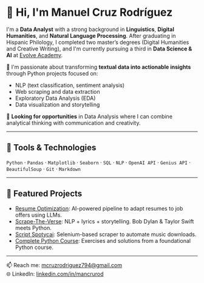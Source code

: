 # 👋 Hi, I'm Manuel Cruz Rodríguez

I'm a **Data Analyst** with a strong background in **Linguistics**, **Digital Humanities**, and **Natural Language Processing**. After graduating in Hispanic Philology, I completed two master’s degrees (Digital Humanities and Creative Writing), and I'm currently pursuing a third in **Data Science & AI** at [Evolve Academy](https://evolveacademy.es).

🧠 I'm passionate about transforming **textual data into actionable insights** through Python projects focused on:
- NLP (text classification, sentiment analysis)
- Web scraping and data extraction
- Exploratory Data Analysis (EDA)
- Data visualization and storytelling

🚀 **Looking for opportunities** in Data Analysis where I can combine analytical thinking with communication and creativity.

---

## 🔧 Tools & Technologies

`Python` · `Pandas` · `Matplotlib` · `Seaborn` · `SQL` · `NLP` · `OpenAI API` · `Genius API` · `BeautifulSoup` · `Git` · `Markdown`

---

## 📌 Featured Projects

- [Resume Optimization](https://github.com/mancrurod/Resume-Optimization): AI-powered pipeline to adapt resumes to job offers using LLMs.
- [Scrape-The-Verse](https://github.com/mancrurod/Scrape-The-Verse): NLP + lyrics + storytelling. Bob Dylan & Taylor Swift meets Python.
- [Script Spotycai](https://github.com/mancrurod/script_spotycai): Selenium-based scraper to automate music downloads.
- [Complete Python Course](https://github.com/mancrurod/Complete_Python_Course): Exercises and solutions from a foundational Python course.

---

📫 Reach me: [mcruzrodriguez794@gmail.com](mailto:mcruzrodriguez794@gmail.com)  
🌐 LinkedIn: [linkedin.com/in/mancrurod](https://linkedin.com/in/mancrurod)

